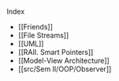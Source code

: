 Index
- [[Friends]]
- [[File Streams]]
- [[UML]]
- [[RAII. Smart Pointers]]
- [[Model-View Architecture]]
- [[src/Sem II/OOP/Observer]]